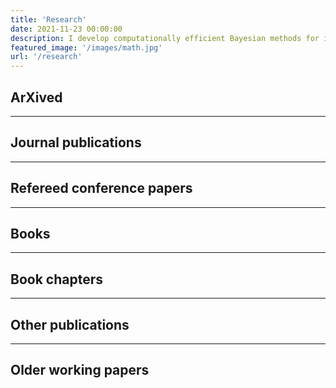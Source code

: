 ```yaml
---
title: 'Research'
date: 2021-11-23 00:00:00
description: I develop computationally efficient Bayesian methods for inference, prediction and decision making with flexible probabilistic models. Here is a list of my research papers and links to preprints or Journal versions.
featured_image: '/images/math.jpg'
url: '/research'
---
```



## ArXived



---

## Journal publications


---

## Refereed conference papers

---

## Books

---

## Book chapters

---

## Other publications

---

## Older working papers

